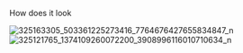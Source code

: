 How does it look

![325163305_503361225273416_7764676427655834847_n](https://user-images.githubusercontent.com/90092477/212537414-7fc0b51c-2248-4d64-b005-924902d762a6.jpg)
![325121765_1374109260072200_3908996116010710634_n](https://user-images.githubusercontent.com/90092477/212537407-98823781-57ad-408f-9401-3e486747bd61.jpg)

